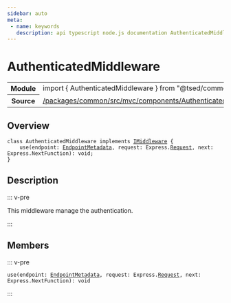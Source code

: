 ```yaml
---
sidebar: auto
meta:
 - name: keywords
   description: api typescript node.js documentation AuthenticatedMiddleware decorator
---
```

# AuthenticatedMiddleware <Badge text="Decorator" type="decorator"/>
<!-- Summary -->
<section class="symbol-info"><table class="is-full-width"><tbody><tr><th>Module</th><td><div class="lang-typescript"><span class="token keyword">import</span> { AuthenticatedMiddleware }&nbsp;<span class="token keyword">from</span>&nbsp;<span class="token string">"@tsed/common"</span></div></td></tr><tr><th>Source</th><td><a href="https://github.com/Romakita/ts-express-decorators/blob/v4.31.9/packages/common/src/mvc/components/AuthenticatedMiddleware.ts#L0-L0">/packages/common/src/mvc/components/AuthenticatedMiddleware.ts</a></td></tr></tbody></table></section>

<!-- Overview -->
## Overview


<pre><code class="typescript-lang "><span class="token keyword">class</span> AuthenticatedMiddleware <span class="token keyword">implements</span> <a href="/api/common/mvc/interfaces/IMiddleware.html"><span class="token">IMiddleware</span></a> <span class="token punctuation">{</span>
    <span class="token function">use</span><span class="token punctuation">(</span>endpoint<span class="token punctuation">:</span> <a href="/api/common/mvc/class/EndpointMetadata.html"><span class="token">EndpointMetadata</span></a><span class="token punctuation">,</span> request<span class="token punctuation">:</span> Express.<a href="/api/common/filters/decorators/Request.html"><span class="token">Request</span></a><span class="token punctuation">,</span> next<span class="token punctuation">:</span> Express.NextFunction<span class="token punctuation">)</span><span class="token punctuation">:</span> <span class="token keyword">void</span><span class="token punctuation">;</span>
<span class="token punctuation">}</span></code></pre>



<!-- Description -->
## Description

::: v-pre

This middleware manage the authentication.

:::


<!-- Members -->




## Members


::: v-pre

<div class="method-overview">
<pre><code class="typescript-lang "><span class="token function">use</span><span class="token punctuation">(</span>endpoint<span class="token punctuation">:</span> <a href="/api/common/mvc/class/EndpointMetadata.html"><span class="token">EndpointMetadata</span></a><span class="token punctuation">,</span> request<span class="token punctuation">:</span> Express.<a href="/api/common/filters/decorators/Request.html"><span class="token">Request</span></a><span class="token punctuation">,</span> next<span class="token punctuation">:</span> Express.NextFunction<span class="token punctuation">)</span><span class="token punctuation">:</span> <span class="token keyword">void</span></code></pre>

</div>



:::